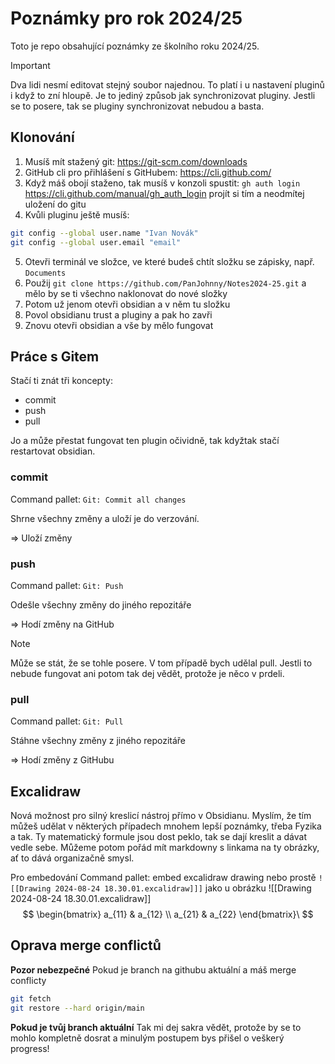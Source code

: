 # Poznámky pro rok 2024/25
Toto je repo obsahující poznámky ze školního roku 2024/25.

> [!IMPORTANT]
> Dva lidi nesmí editovat stejný soubor najednou. To platí i u nastavení pluginů i když to zní hloupě. Je to jediný způsob jak synchronizovat pluginy. Jestli se to posere, tak se pluginy synchronizovat nebudou a basta.

## Klonování

1. Musíš mít stažený git: https://git-scm.com/downloads
2. GitHub cli pro přihlášení s GitHubem: https://cli.github.com/
3. Když máš obojí staženo, tak musíš v konzoli spustit: `gh auth login` https://cli.github.com/manual/gh_auth_login projít si tím a neodmítej uložení do gitu
4. Kvůli pluginu ještě musíš:
```sh
git config --global user.name "Ivan Novák"
git config --global user.email "email"
```
5. Otevři terminál ve složce, ve které budeš chtít složku se zápisky, např. `Documents`
6. Použij `git clone https://github.com/PanJohnny/Notes2024-25.git` a mělo by se ti všechno naklonovat do nové složky
7. Potom už jenom otevři obsidian a v něm tu složku
8. Povol obsidianu trust a pluginy a pak ho zavři
9. Znovu otevři obsidian a vše by mělo fungovat

## Práce s Gitem
Stačí ti znát tři koncepty:
- commit
- push
- pull

Jo a může přestat fungovat ten plugin očividně, tak kdyžtak stačí restartovat obsidian.

### commit
Command pallet:  `Git: Commit all changes`

Shrne všechny změny a uloží je do verzování.

=> Uloží změny

### push
Command pallet: `Git: Push`

Odešle všechny změny do jiného repozitáře

=> Hodí změny na GitHub

> [!NOTE]
> Může se stát, že se tohle posere. V tom případě bych udělal pull. Jestli to nebude fungovat ani potom tak dej vědět, protože je něco v prdeli. 
### pull
Command pallet: `Git: Pull`

Stáhne všechny změny z jiného repozitáře

=> Hodí změny z GitHubu

## Excalidraw
Nová možnost pro silný kreslicí nástroj přímo v Obsidianu. Myslím, že tím můžeš udělat v některých případech mnohem lepší poznámky, třeba Fyzika a tak. Ty matematický formule jsou dost peklo, tak se dají kreslit a dávat vedle sebe. Můžeme potom pořád mít markdowny s linkama na ty obrázky, ať to dává organizačně smysl.

Pro embedování Command pallet: embed excalidraw drawing nebo prostě `![[Drawing 2024-08-24 18.30.01.excalidraw]]]` jako u obrázku
![[Drawing 2024-08-24 18.30.01.excalidraw]]
$$
\begin{bmatrix} a_{11} & a_{12} \\ a_{21} & a_{22} \end{bmatrix}\
$$

## Oprava merge conflictů
**Pozor nebezpečné**
Pokud je branch na githubu aktuální a máš merge conflicty
```sh
git fetch
git restore --hard origin/main
```
**Pokud je tvůj branch aktuální**
Tak mi dej sakra vědět, protože by se to mohlo kompletně dosrat a minulým postupem bys přišel o veškerý progress!